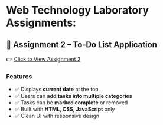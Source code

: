 # Web Technology Laboratory Assignments:

## 📌 Assignment 2 – To-Do List Application
👉 [Click to View Assignment 2](https://pawarpriyanka11.github.io/WTL_147/ASSIGNMENTS/assign-2/)

### Features
- ✅ Displays **current date** at the top  
- ✅ Users can **add tasks into multiple categories**
- ✅ Tasks can be **marked complete** or removed  
- ✅ Built with **HTML, CSS, JavaScript** only  
- ✅ Clean UI with responsive design  



  

